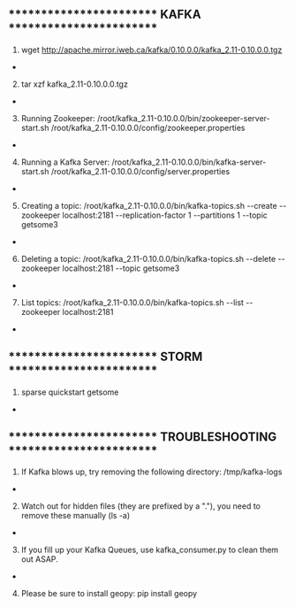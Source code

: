 *********************** KAFKA ***********************
-
1) wget http://apache.mirror.iweb.ca/kafka/0.10.0.0/kafka_2.11-0.10.0.0.tgz
-
2) tar xzf kafka_2.11-0.10.0.0.tgz
-
3) Running Zookeeper:  /root/kafka_2.11-0.10.0.0/bin/zookeeper-server-start.sh /root/kafka_2.11-0.10.0.0/config/zookeeper.properties
-
4) Running a Kafka Server: /root/kafka_2.11-0.10.0.0/bin/kafka-server-start.sh /root/kafka_2.11-0.10.0.0/config/server.properties
-
5) Creating a topic: /root/kafka_2.11-0.10.0.0/bin/kafka-topics.sh --create --zookeeper localhost:2181 --replication-factor 1 --partitions 1 --topic getsome3
-
6) Deleting a topic: /root/kafka_2.11-0.10.0.0/bin/kafka-topics.sh --delete --zookeeper localhost:2181 --topic getsome3
-
7) List topics: /root/kafka_2.11-0.10.0.0/bin/kafka-topics.sh --list --zookeeper localhost:2181
-
*********************** STORM ***********************
-
1) sparse quickstart getsome
-
*********************** TROUBLESHOOTING ***********************
-
1) If Kafka blows up, try removing the following directory:  /tmp/kafka-logs
-
2) Watch out for hidden files (they are prefixed by a "."), you need to remove these manually (ls -a)
-
3) If you fill up your Kafka Queues, use kafka_consumer.py to clean them out ASAP.
-
4) Please be sure to install geopy:  pip install geopy
